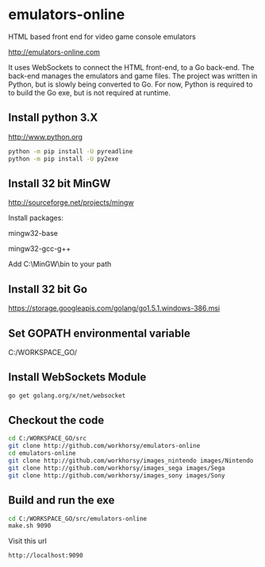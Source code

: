# emulators-online
HTML based front end for video game console emulators

http://emulators-online.com

It uses WebSockets to connect the HTML front-end, to a Go back-end. The 
back-end manages the emulators and game files. The project was written in 
Python, but is slowly being converted to Go. For now, Python is required to 
to build the Go exe, but is not required at runtime.


Install python 3.X
-----
http://www.python.org
~~~bash
python -m pip install -U pyreadline
python -m pip install -U py2exe
~~~

Install 32 bit MinGW
-----
http://sourceforge.net/projects/mingw

Install packages:

mingw32-base

mingw32-gcc-g++

Add C:\MinGW\bin to your path

Install 32 bit Go
-----
https://storage.googleapis.com/golang/go1.5.1.windows-386.msi

Set GOPATH environmental variable
-----
C:/WORKSPACE_GO/

Install WebSockets Module
-----
~~~bash
go get golang.org/x/net/websocket
~~~

Checkout the code
-----
~~~bash
cd C:/WORKSPACE_GO/src
git clone http://github.com/workhorsy/emulators-online
cd emulators-online
git clone http://github.com/workhorsy/images_nintendo images/Nintendo
git clone http://github.com/workhorsy/images_sega images/Sega
git clone http://github.com/workhorsy/images_sony images/Sony
~~~


Build and run the exe
-----
~~~bash
cd C:/WORKSPACE_GO/src/emulators-online
make.sh 9090
~~~

Visit this url
~~~bash
http://localhost:9090
~~~
